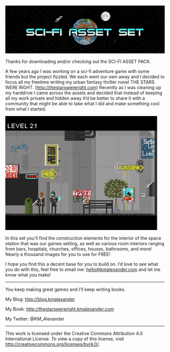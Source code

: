 ![My image](https://raw.githubusercontent.com/KMAlexander/ScifiGameAssetSet/master/Title.jpg)

Thanks for downloading and/or checking out the SCI-FI ASSET PACK.

A few years ago I was working on a sci-fi adventure game with some friends but the project fizzled. We each went our own away and I decided to focus all my freetime writing my urban fantasy thriller novel THE STARS WERE RIGHT. (http://thestarswereright.com) Recently as I was cleaning up my harddrive I came across the assets and decided that instead of keeping all my work private and hidden away it’d be better to share it with a community that might be able to take what I did and make something cool from what I started.

![My image](https://raw.githubusercontent.com/KMAlexander/ScifiGameAssetSet/master/Example.jpg)

In this set you'll find the construction elements for the interior of the space station that was our games setting, as well as various room interiors ranging from bars, hospitals, churches, offices, houses, bathrooms, and more! Nearly a thousand images for you to use for FREE!

I hope you find this a decent base for you to build on. I’d love to see what you do with this, feel free to email me: hello@kmalexander.com and let me know what you make!

- - - - - - - - - - - - - - - - - - - - -


You keep making great games and I’ll keep writing books.

My Blog: http://blog.kmalexander

My Book: http://thestarswereright.kmalexander.com

My Twitter: @KM_Alexander

- - - - - - - - - - - - - - - - - - - - -

This work is licensed under the Creative Commons Attribution 4.0 International License.
To view a copy of this license, visit http://creativecommons.org/licenses/by/4.0/.
